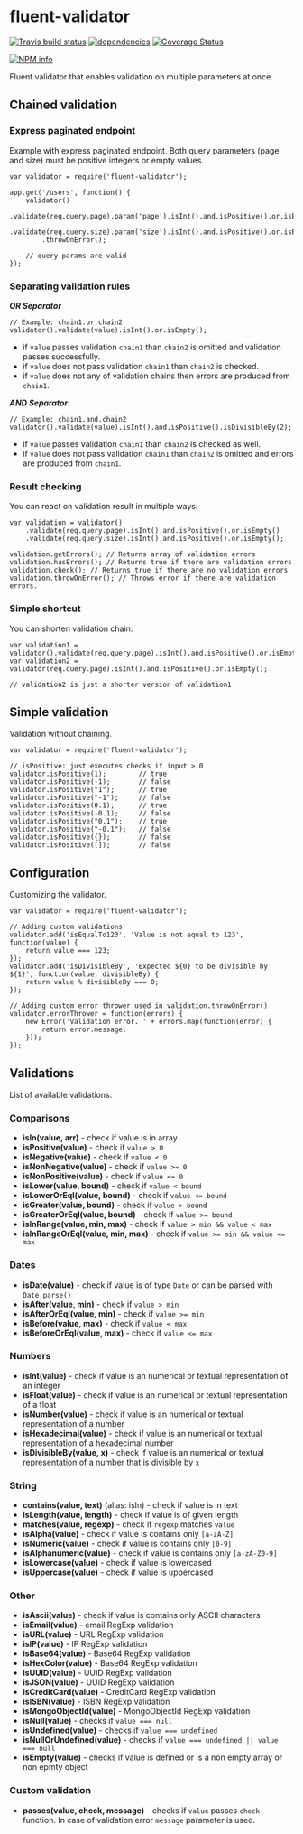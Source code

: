 # fluent-validator

[![Travis build status](https://travis-ci.org/coditorium/nodejs-fluent-validator.png?branch=master)](https://travis-ci.org/coditorium/nodejs-fluent-validator)
[![dependencies](https://david-dm.org/coditorium/nodejs-fluent-validator.png)](https://david-dm.org/coditorium/nodejs-fluent-validator)
[![Coverage Status](https://coveralls.io/repos/coditorium/nodejs-fluent-validator/badge.svg)](https://coveralls.io/r/coditorium/nodejs-fluent-validator)

[![NPM info](https://nodei.co/npm/fluent-validator.png?downloads=true)](https://nodei.co/npm/fluent-validator.png?downloads=true)

Fluent validator that enables validation on multiple parameters at once.

## Chained validation

### Express paginated endpoint

Example with express paginated endpoint.
Both query parameters (page and size) must be positive integers or empty values.

```
var validator = require('fluent-validator');

app.get('/users', function() {
	validator()
		.validate(req.query.page).param('page').isInt().and.isPositive().or.isEmpty()
		.validate(req.query.size).param('size').isInt().and.isPositive().or.isEmpty()
		.throwOnError();

	// query params are valid
});
```

### Separating validation rules

***OR Separator***
```
// Example: chain1.or.chain2
validator().validate(value).isInt().or.isEmpty();
```

- if `value` passes validation `chain1` than `chain2` is omitted and validation passes successfully.
- if `value` does not pass validation `chain1` than `chain2` is checked.
- if `value` does not any of validation chains then errors are produced from `chain1`.


***AND Separator***

```
// Example: chain1.and.chain2
validator().validate(value).isInt().and.isPositive().isDivisibleBy(2);
```

- if `value` passes validation `chain1` than `chain2` is checked as well.
- if `value` does not pass validation `chain1` than `chain2` is omitted and errors are produced from `chain1`.

### Result checking

You can react on validation result in multiple ways:
```
var validation = validator()
	.validate(req.query.page).isInt().and.isPositive().or.isEmpty()
	.validate(req.query.size).isInt().and.isPositive().or.isEmpty();

validation.getErrors(); // Returns array of validation errors
validation.hasErrors(); // Returns true if there are validation errors
validation.check(); // Returns true if there are no validation errors
validation.throwOnError(); // Throws error if there are validation errors.
```

### Simple shortcut

You can shorten validation chain:
```
var validation1 = validator().validate(req.query.page).isInt().and.isPositive().or.isEmpty();
var validation2 = validator(req.query.page).isInt().and.isPositive().or.isEmpty();

// validation2 is just a shorter version of validation1

```

## Simple validation

Validation without chaining.

```
var validator = require('fluent-validator');

// isPositive: just executes checks if input > 0
validator.isPositive(1);		// true
validator.isPositive(-1);		// false
validator.isPositive("1");		// true
validator.isPositive("-1");		// false
validator.isPositive(0.1);		// true
validator.isPositive(-0.1);		// false
validator.isPositive("0.1");	// true
validator.isPositive("-0.1");	// false
validator.isPositive({});		// false
validator.isPositive([]);		// false
```

## Configuration

Customizing the validator.

```
var validator = require('fluent-validator');

// Adding custom validations
validator.add('isEqualTo123', 'Value is not equal to 123', function(value) {
	return value === 123;
});
validator.add('isDivisibleBy', 'Expected ${0} to be divisible by ${1}', function(value, divisibleBy) {
	return value % divisibleBy === 0;
});

// Adding custom error thrower used in validation.throwOnError()
validator.errorThrower = function(errors) {
	new Error('Validation error. ' + errors.map(function(error) {
		return error.message;
	}));
});
```

## Validations

List of available validations.

### Comparisons

- **isIn(value, arr)** - check if value is in array
- **isPositive(value)** - check if `value > 0`
- **isNegative(value)** - check if `value < 0`
- **isNonNegative(value)** - check if `value >= 0`
- **isNonPositive(value)** - check if `value <= 0`
- **isLower(value, bound)** - check if `value < bound`
- **isLowerOrEql(value, bound)** - check if `value <= bound`
- **isGreater(value, bound)** - check if `value > bound`
- **isGreaterOrEql(value, bound)** - check if `value >= bound`
- **isInRange(value, min, max)** - check if `value > min && value < max`
- **isInRangeOrEql(value, min, max)** - check if `value >= min && value <= max`

### Dates

- **isDate(value)** - check if value is of type `Date` or can be parsed with `Date.parse()`
- **isAfter(value, min)** - check if `value > min`
- **isAfterOrEql(value, min)** - check if `value >= min`
- **isBefore(value, max)** - check if `value < max`
- **isBeforeOrEql(value, max)** - check if `value <= max`

### Numbers

- **isInt(value)** - check if value is an numerical or textual representation of an integer
- **isFloat(value)** - check if value is an numerical or textual representation of a float
- **isNumber(value)** - check if value is an numerical or textual representation of a number
- **isHexadecimal(value)** - check if value is an numerical or textual representation of a hexadecimal number
- **isDivisibleBy(value, x)** - check if value is an numerical or textual representation of a number that is divisible by `x`

### String

- **contains(value, text)** (alias: isIn) - check if value is in text
- **isLength(value, length)** - check if value is of given length
- **matches(value, regexp)** - check if `regexp` matches `value`
- **isAlpha(value)** - check if value is contains only `[a-zA-Z]`
- **isNumeric(value)** - check if value is contains only `[0-9]`
- **isAlphanumeric(value)** - check if value is contains only `[a-zA-Z0-9]`
- **isLowercase(value)** - check if value is lowercased
- **isUppercase(value)** - check if value is uppercased

### Other

- **isAscii(value)** - check if value is contains only ASCII characters
- **isEmail(value)** - email RegExp validation
- **isURL(value)** - URL RegExp validation
- **isIP(value)** - IP RegExp validation
- **isBase64(value)** - Base64 RegExp validation
- **isHexColor(value)** - Base64 RegExp validation
- **isUUID(value)** - UUID RegExp validation
- **isJSON(value)** - UUID RegExp validation
- **isCreditCard(value)** - CreditCard RegExp validation
- **isISBN(value)** - ISBN RegExp validation
- **isMongoObjectId(value)** - MongoObjectId RegExp validation
- **isNull(value)** - checks if `value === null`
- **isUndefined(value)** - checks if `value === undefined`
- **isNullOrUndefined(value)** - checks if `value === undefined || value === null`
- **isEmpty(value)** - checks if value is defined or is a non empty array or non epmty object

### Custom validation

- **passes(value, check, message)** - checks if `value` passes `check` function. In case of validation error `message` parameter is used.
